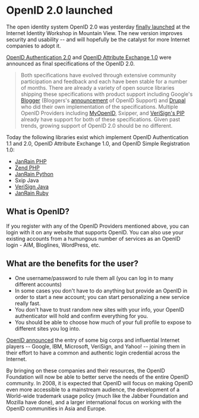 # OpenID 2.0 launched

The open identity system OpenID 2.0 was yesterday <a href="http://openid.net/2007/12/05/openid-2_0-final-ly/">finally launched</a> at the Internet Identity Workshop in Mountain View. The new version improves security and usability -- and will hopefully be the catalyst for more Internet companies to adopt it.

<a href="http://openid.net/specs/openid-authentication-2_0.html">OpenID Authentication 2.0</a> and <a href="http://openid.net/specs/openid-attribute-exchange-1_0.html">OpenID Attribute Exchange 1.0</a> were announced as final specifications of the OpenID 2.0.

> Both specifications have evolved through extensive community participation and feedback and each have been stable for a number of months. There are already a variety of open source libraries shipping these specifications with product support including Google's <a href="http://www.blogger.com/">Blogger</a> (Bloggers's <a href="http://bloggerindraft.blogspot.com/2007/11/new-feature-openid-commenting.html">announcement</a> of OpenID Support) and <a href="http://drupal.org/">Drupal</a> who did their own implementation of the specifications. Multiple OpenID Providers including <a href="http://www.myopenid.com/">MyOpenID</a>, Sxipper, and <a href="http://pip.verisignlabs.com/">VeriSign's PIP</a> already have support for both of these specifications. Given past trends, growing support of OpenID 2.0 should be no different. 

Today the following libraries exist which implement OpenID Authentication 1.1 and 2.0, OpenID Attribute Exchange 1.0, and OpenID Simple Registration 1.0:

- <a href="http://openidenabled.com/php-openid/">JanRain PHP</a>
- <a href="http://framework.zend.com/fisheye/browse/Zend_Framework/trunk/library/Zend/OpenId">Zend PHP</a>
- <a href="http://openidenabled.com/python-openid/">JanRain Python</a>
- Sxip Java
- <a href="http://code.google.com/p/joid/">VeriSign Java</a>
- <a href="http://openidenabled.com/ruby-openid/">JanRain Ruby</a>

## What is OpenID?

If you register with any of the OpenID Providers mentioned above, you can login with it on any website that supports OpenID. You can also use your existing accounts from a humungous number of services as an OpenID login - AIM, Bloglines, WordPress, etc.

## What are the benefits for the user?

- One username/password to rule them all (you can log in to many different accounts)
- In some cases you don't have to do anything but provide an OpenID in order to start a new account; you can start personalizing a new service really fast.
- You don't have to trust random new sites with your info, your OpenID authenticator will hold and confirm everything for you.
- You should be able to choose how much of your full profile to expose to different sites you log into.

<a href="http://openid.net/2008/02/07/evolving-the-openid-foundation-board/">OpenID announced</a> the entry of some big corps and influential Internet players -- Google, IBM, Microsoft, VeriSign, and Yahoo! -- joining them in their effort to have a common and authentic login credential across the Internet.

By bringing on these companies and their resources, the OpenID Foundation will now be able to better serve the needs of  the entire OpenID community. In 2008, it is expected that OpenID will focus on making OpenID even more accessible to a mainstream audience, the development of a World-wide trademark usage policy (much like the Jabber Foundation and Mozilla have done), and a larger international focus on working with the OpenID communities in Asia and Europe.